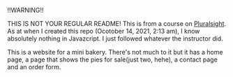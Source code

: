!!WARNING!!

THIS IS NOT YOUR REGULAR README!
This is from a course on [Pluralsight](pluralsight.com).
As at when I created this repo (Ocotober 14, 2021, 2:13 am), I know absolutely nothing in Javazcript. I just followed whatever the instructor did.

This is a website for a mini bakery. There's not much to it but it has a home page, a page that shows the pies for sale(just two, hehe), a contact page and an order form.

